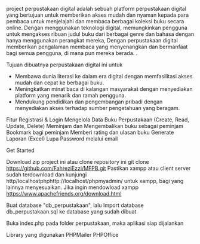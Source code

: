   project perpustakaan digital adalah sebuah platform perpustakaan digital yang bertujuan untuk memberikan akses mudah dan nyaman kepada para pembaca untuk menjelajahi dan membaca berbagai koleksi buku secara online. Dengan menggunakan teknologi digital, memungkinkan pengguna untuk mengakses ribuan judul buku dari berbagai genre dan bahasa dengan hanya menggunakan perangkat mereka, Dengan perpustakaan digital memberikan pengalaman membaca yang menyenangkan dan bermanfaat bagi semua pengguna, di mana pun mereka berada.
.

Tujuan dibuatnya perpustakaan digital ini untuk
- Membawa dunia literasi ke dalam era digital dengan memfasilitasi akses mudah dan cepat ke berbagai buku.
- Meningkatkan minat baca di kalangan masyarakat dengan menyediakan platform yang menarik dan ramah pengguna.
- Mendukung pendidikan dan pengembangan pribadi dengan menyediakan akses terhadap sumber pengetahuan yang beragam.

Fitur
Registrasi & Login
Mengelola Data Buku Perpustakaan (Create, Read, Update, Delete)
Meminjam dan Mengembalikan buku sebagai peminjam
Bookmark bagi peminjam
Memberi rating dan ulasan buku
Generate Laporan (Excel)
Lupa Password melalui email

Get Started

Download zip project ini atau clone repository ini
git clone https://github.com/FahreziEzzi/MFPB.git
Pastikan xampp atau client server sudah terdownload dan kunjungi http/localhostphphttp://localhost/phpmyadmin/ untuk xampp, bagi yang lainnya menyesuaikan. Jika ingin mendowload xampp https://www.apachefriends.org/download.html

Buat database "db_perpustakaan", lalu Import database db_perpustakaan.sql ke database yang sudah dibuat

Buka index.php pada folder perpustakaan, maka aplikasi siap dijalankan

Library yang digunakan
PHPMailer
PHPOffice
